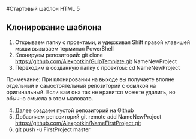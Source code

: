 #Стартовый шаблон HTML 5
## Клонирование шаблона
1. Открываем папку с проектами, и удерживая Shift правой клавишей мыши вызываем терминал PowerShell
2. Клонируем репозиторий: git clone https://github.com/Alexpotkin/GulpTemplate.git NameNewProject
3. Переходим в созданную папку с проектом: cd NameNewProject

Примечание: При клонировании на выходе вы получаете вполне отдельный и самостоятельный репозиторий с ссылкой на оригинальный. Если вам она так не нравится можете удалить, но обычно смысла в этом маловато.

4. Далее создаем пустой репозиторий на Github
5. Добавляем репозиторий git remote add NameNewProject https://github.com/Alexpotkin/NameFirstProject.git
6. git push -u FirstProject master